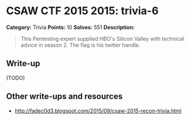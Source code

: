 # CSAW CTF 2015 2015: trivia-6

**Category:** Trivia
**Points:** 10
**Solves:** 551
**Description:**

> This Pentesting expert supplied HBO's Silicon Valley with technical advice in season 2. The flag is his twitter handle.
>
>


## Write-up

(TODO)

## Other write-ups and resources

* <http://fadec0d3.blogspot.com/2015/09/csaw-2015-recon-trivia.html>

